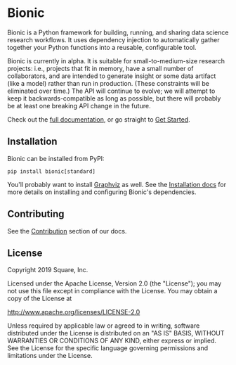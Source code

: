 # Bionic

Bionic is a Python framework for building, running, and sharing data science
research workflows.  It uses dependency injection to automatically gather
together your Python functions into a reusable, configurable tool.

Bionic is currently in alpha.  It is suitable for small-to-medium-size research
projects: i.e., projects that fit in memory, have a small number of
collaborators, and are intended to generate insight or some data artifact (like
a model) rather than run in production.  (These constraints will be eliminated
over time.)  The API will continue to evolve; we will attempt to keep it
backwards-compatible as long as possible, but there will probably be at least
one breaking API change in the future.

Check out the [full documentation](https://bionic.readthedocs.io/en/latest/),
or go straight to [Get
Started](https://bionic.readthedocs.io/en/latest/get-started.html).

## Installation

Bionic can be installed from PyPI:

    pip install bionic[standard]

You'll probably want to install [Graphviz](https://www.graphviz.org/) as well.
See the [Installation
docs](https://bionic.readthedocs.io/en/latest/get-started.html#installation)
for more details on installing and configuring Bionic's dependencies.

## Contributing

See the
[Contribution](https://bionic.readthedocs.io/en/latest/contributing.html)
section of our docs.

## License

Copyright 2019 Square, Inc.

Licensed under the Apache License, Version 2.0 (the "License");
you may not use this file except in compliance with the License.
You may obtain a copy of the License at

   http://www.apache.org/licenses/LICENSE-2.0

Unless required by applicable law or agreed to in writing, software
distributed under the License is distributed on an "AS IS" BASIS,
WITHOUT WARRANTIES OR CONDITIONS OF ANY KIND, either express or implied.
See the License for the specific language governing permissions and
limitations under the License.
